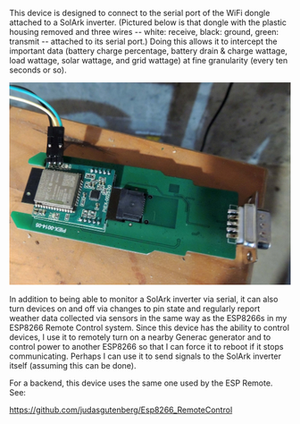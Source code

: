 This device is designed to connect to the serial port of the WiFi dongle attached to a SolArk inverter. (Pictured below is that dongle with the plastic housing removed and three wires -- white: receive, black: ground, green: transmit -- attached to its serial port.) Doing this allows it to intercept the important data (battery charge percentage, battery drain & charge wattage, load wattage, solar wattage, and grid wattage) at fine granularity (every ten seconds or so).

![alt text](dongle_serial.jpg?raw=true)

In addition to being able to monitor a SolArk inverter via serial, it can also turn devices on and off via changes to pin state and regularly report weather data collected via sensors in the same way as the ESP8266s in my ESP8266 Remote Control system.
Since this device has the ability to control devices, I use it to remotely turn on a nearby Generac generator and to control power to another ESP8266 so that I can force it to reboot if it stops communicating. Perhaps I can use it to send signals to the SolArk inverter itself (assuming this can be done).

For a backend, this device uses the same one used by the ESP Remote.  See:

https://github.com/judasgutenberg/Esp8266_RemoteControl
